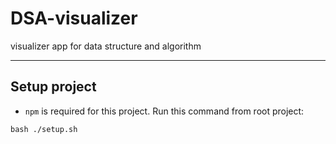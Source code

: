 # DSA-visualizer

visualizer app for data structure and algorithm

---

## Setup project
- `npm` is required for this project. Run this command from root project:
```
bash ./setup.sh
```

